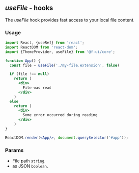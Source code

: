 ## *useFile* - hooks
The _useFile_ hook provides fast access to your local file content.

### Usage

```jsx
import React, {useRef} from 'react';
import ReactDOM from 'react-dom';
import {ThemeProvider, useFile} from '@f-ui/core';

function App() {
  const file = useFile('./my-file.extension', false)

  if (file !== null)
    return (
      <div>
        File was read
      </div>
    )
  else
    return (
      <div>
        Some error occurred during reading
      </div>
    )
}

ReactDOM.render(<App/>, document.querySelector('#app'));
```

### Params

- File path `string`.
- as JSON `boolean`.
